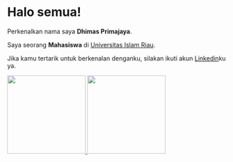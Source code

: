 # Halo semua! 

Perkenalkan nama saya **Dhimas Primajaya**.<br>

Saya seorang **Mahasiswa** di [Universitas Islam Riau](https://uir.ac.id/).<br>

Jika kamu tertarik untuk berkenalan denganku, silakan ikuti akun [Linkedin](https://www.linkedin.com/in/dhimas-primajaya-101104268/)ku ya.

<p align="left">
<a href="https://github.com/dhimasprimaj">
  <img height="180em" src="https://github-readme-stats-eight-theta.vercel.app/api?username=penuliscode&show_icons=true&theme=algolia&include_all_commits=true&count_private=true"/>
  <img height="180em" src="https://github-readme-stats-eight-theta.vercel.app/api/top-langs/?username=penuliscode&layout=compact&theme=algolia"/>
</a>
</p>
